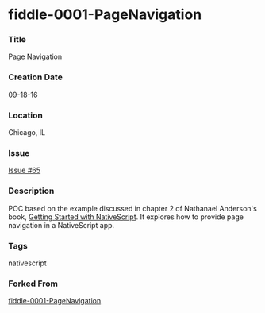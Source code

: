 fiddle-0001-PageNavigation
======

### Title

Page Navigation


### Creation Date

09-18-16


### Location

Chicago, IL


### Issue

[Issue #65](https://github.com/bradyhouse/house/issues/65)


### Description

POC based on the example discussed in chapter 2 of Nathanael Anderson's book,  [Getting Started with NativeScript](https://amzn.com/178588865X).  It explores how to provide page navigation in a NativeScript app.


### Tags

nativescript


### Forked From

[fiddle-0001-PageNavigation](../fiddle-0001-PageNavigation)

